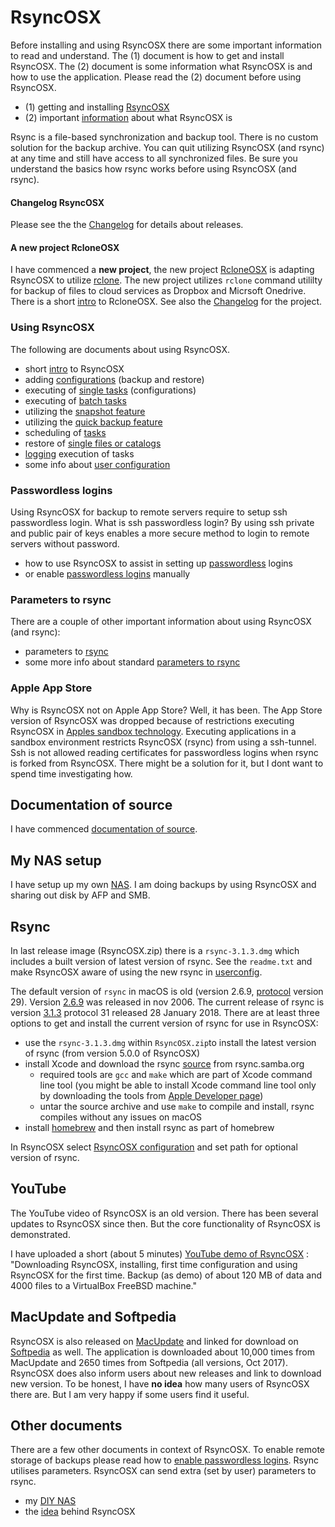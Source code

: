 # RsyncOSX

Before installing and using RsyncOSX there are some important information to read and understand. The (1) document is how to get and install RsyncOSX. The (2) document is some information what RsyncOSX is and how to use the application. Please read the (2) document before using RsyncOSX.

 - (1) getting and installing [RsyncOSX](docs/RsyncOSX.md)
 - (2) important [information](docs/HowtoUseRsyncOSX.md) about what RsyncOSX is

Rsync is a file-based synchronization and backup tool. There is no custom solution for the backup archive. You can quit utilizing RsyncOSX (and rsync) at any time and still have access to all synchronized files. Be sure you understand the basics how rsync works before using RsyncOSX (and rsync).

#### Changelog RsyncOSX

Please see the the [Changelog](docs/Changelog.md) for details about releases.

#### A new project RcloneOSX

I have commenced a **new project**, the new project [RcloneOSX](https://github.com/rsyncOSX/rcloneosx) is adapting RsyncOSX to utilize [rclone](https://rclone.org). The new project utilizes `rclone` command utililty for backup of files to cloud services as Dropbox and Micrsoft Onedrive. There is a short [intro](docs/RcloneOSX/Intro/Intro.md) to RcloneOSX. See also the [Changelog](docs/RcloneOSX/Changelog.md) for the project.

### Using RsyncOSX

The following are documents about using RsyncOSX.

- short [intro](docs/Intro.md) to RsyncOSX
- adding [configurations](docs/AddConfigurations.md) (backup and restore)
- executing of [single tasks](docs/SingleTask.md) (configurations)
- executing of [batch tasks](docs/BatchTask.md)
- utilizing the [snapshot feature](docs/Snapshots.md)
- utilizing the [quick backup feature](docs/Quickbackup.md)
- scheduling of [tasks](docs/ScheduleTasks.md)
- restore of [single files or catalogs](docs/CopySingleFiles.md)
- [logging](docs/Logging.md) execution of tasks
- some info about [user configuration](docs/UserConfiguration.md)

### Passwordless logins

Using RsyncOSX for backup to remote servers require to setup ssh passwordless login. What is ssh passwordless login? By using ssh private and public pair of keys enables a more secure method to login to remote servers without password.

- how to use RsyncOSX to assist in setting up [passwordless](docs/ssh.md) logins
- or enable [passwordless logins](docs/PasswordlessLogin.md) manually

### Parameters to rsync

There are a couple of other important information about using RsyncOSX (and rsync):

- parameters to [rsync](docs/Parameters.md)
- some more info about standard [parameters to rsync](docs/RsyncParameters.md)

### Apple App Store

Why is RsyncOSX not on Apple App Store? Well, it has been. The App Store version of RsyncOSX was dropped because of restrictions executing RsyncOSX in [Apples sandbox technology](https://developer.apple.com/library/content/documentation/Security/Conceptual/AppSandboxDesignGuide/AboutAppSandbox/AboutAppSandbox.html). Executing applications in a sandbox environment restricts RsyncOSX (rsync) from using a ssh-tunnel. Ssh is not allowed reading certificates for passwordless logins when rsync is forked from RsyncOSX. There might be a solution for it, but I dont want to spend time investigating how.

## Documentation of source

I have commenced [documentation of source](docs/source/source.md).

## My NAS setup

I have setup up my own [NAS](docs/DIYNAS.md). I am doing backups by using RsyncOSX and sharing out disk by AFP and SMB.

## Rsync

In last release image (RsyncOSX.zip) there is a `rsync-3.1.3.dmg` which includes a built version of latest version of rsync. See the `readme.txt` and make RsyncOSX aware of using the new rsync in [userconfig](https://github.com/rsyncOSX/Documentation/blob/master/docs/UserConfiguration.md).

The default version of `rsync` in macOS is old (version 2.6.9, [protocol](https://rsync.samba.org/how-rsync-works.html) version 29). Version [2.6.9](https://download.samba.org/pub/rsync/src/rsync-2.6.9-NEWS) was released in nov 2006. The current release of rsync is version [3.1.3](https://download.samba.org/pub/rsync/src/rsync-3.1.3-NEWS) protocol 31 released 28 January 2018. There are at least three options to get and install the current version of rsync for use in RsyncOSX:

- use the `rsync-3.1.3.dmg` within `RsyncOSX.zip`to install the latest version of rsync (from version 5.0.0 of RsyncOSX)
- install Xcode and download the rsync [source](https://rsync.samba.org/) from rsync.samba.org
	- required tools are `gcc` and `make` which are part of Xcode command line tool (you might be able to install Xcode command line tool only by downloading the tools from [Apple Developer page](https://developer.apple.com/))
	- untar the source archive and use `make` to compile and install, rsync compiles without any issues on macOS
- install [homebrew](https://en.wikipedia.org/wiki/Homebrew_(package_management_software)) and then install rsync as part of homebrew

In RsyncOSX select [RsyncOSX configuration](https://github.com/rsyncOSX/Documentation/blob/master/docs/UserConfiguration.md) and set path for optional version of rsync.


## YouTube

The YouTube video of RsyncOSX is an old version. There has been several updates to RsyncOSX since then. But the core functionality of RsyncOSX is demonstrated.

I have uploaded a short (about 5 minutes) [YouTube demo of RsyncOSX](https://www.youtube.com/watch?v=ty1r7yvgExo) : "Downloading RsyncOSX, installing, first time configuration and using RsyncOSX for the first time. Backup (as demo) of about 120 MB of data and 4000 files to a VirtualBox FreeBSD machine."

## MacUpdate and Softpedia

RsyncOSX is also released on [MacUpdate](https://www.macupdate.com/app/mac/56516/rsyncosx) and linked for download on [Softpedia](http://mac.softpedia.com/get/Internet-Utilities/RsyncOSX.shtml) as well. The application is downloaded about 10,000 times from MacUpdate and 2650 times from Softpedia (all versions, Oct 2017). RsyncOSX does also inform users about new releases and link to download new version. To be honest, I have **no idea** how many users of RsyncOSX there are. But I am very happy if some users find it useful.

## Other documents

There are a few other documents in context of RsyncOSX. To enable remote storage of backups please read how to [enable passwordless logins](docs/PasswordlessLogin.md). Rsync utilises parameters. RsyncOSX can send extra (set by user) parameters to rsync.

- my [DIY NAS](docs/DIYNAS.md)
- the [idea](docs/Idea.md) behind RsyncOSX
